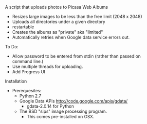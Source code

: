 A script that uploads photos to Picasa Web Albums

+ Resizes large images to be less than the free limit (2048 x 2048)
+ Uploads all directories under a given directory
+ restartable
+ Creates the albums as "private" aka "limited"
+ Automatically retries when Google data service errors out.

To Do:

+ Allow password to be entered from stdin (rather than passed on command line.)
+ Use multiple threads for uploading.
+ Add Progress UI

Installation

+ Prerequesites:
  + Python 2.7
  + Google Data APIs http://code.google.com/apis/gdata/
    + gdata-2.0.14 for Python
  + The BSD "sips" image processing program.
     + This comes pre-installed on OSX.


